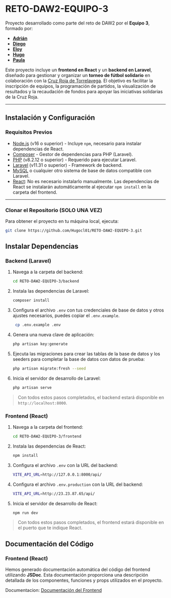 # RETO-DAW2-EQUIPO-3

Proyecto desarrollado como parte del reto de DAW2 por el **Equipo 3**, formado por:  
- **[Adrián](https://github.com/adriantresgallo)**  
- **[Diego](https://github.com/DiegoFerF)**  
- **[Eloy](https://github.com/4K4smol)**  
- **[Hugo](https://github.com/Hugocl01)**  
- **[Paula](https://github.com/paularivero22)**  

Este proyecto incluye un **frontend en React** y un **backend en Laravel**, diseñado para gestionar y organizar un **torneo de fútbol solidario** en colaboración con la [Cruz Roja de Torrelavega](https://cercadeti.cruzroja.es/ligasolidariadeformacionprofesional). El objetivo es facilitar la inscripción de equipos, la programación de partidos, la visualización de resultados y la recaudación de fondos para apoyar las iniciativas solidarias de la Cruz Roja.

---

## Instalación y Configuración

### Requisitos Previos

- [Node.js](https://nodejs.org/) (v16 o superior) - Incluye `npm`, necesario para instalar dependencias de React.
- [Composer](https://getcomposer.org/) - Gestor de dependencias para PHP (Laravel).
- [PHP](https://www.php.net/) (v8.2.12 o superior) - Requerido para ejecutar Laravel.
- [Laravel](https://laravel.com/) (v11.31 o superior) - Framework de backend.
- [MySQL](https://www.mysql.com/) o cualquier otro sistema de base de datos compatible con Laravel.
- [React](https://es.react.dev/): No es necesario instalarlo manualmente. Las dependencias de React se instalarán automáticamente al ejecutar `npm install` en la carpeta del frontend.
---

### Clonar el Repositorio (SOLO UNA VEZ)
Para obtener el proyecto en tu máquina local, ejecuta:
```bash
git clone https://github.com/Hugocl01/RETO-DAW2-EQUIPO-3.git
```

## Instalar Dependencias

### Backend (Laravel)

1. Navega a la carpeta del backend:
    ```bash
    cd RETO-DAW2-EQUIPO-3/backend
    ```

2. Instala las dependencias de Laravel:
    ```bash
    composer install
    ```

3. Configura el archivo `.env` con tus credenciales de base de datos y otros ajustes necesarios, puedes copiar el `.env.example`.
   ```bash
    cp .env.example .env
    ```

4. Genera una nueva clave de aplicación:
    ```bash
    php artisan key:generate
    ```

5. Ejecuta las migraciones para crear las tablas de la base de datos y los seeders para completar la base de datos con datos de prueba:
    ```bash
    php artisan migrate:fresh --seed
    ```

6. Inicia el servidor de desarrollo de Laravel:
    ```bash
    php artisan serve
    ```

> Con todos estos pasos completados, el backend estará disponible en `http://localhost:8000`.

### Frontend (React)

1. Navega a la carpeta del frontend:
    ```bash
    cd RETO-DAW2-EQUIPO-3/frontend
    ```

2. Instala las dependencias de React:
    ```bash
    npm install
    ```

3. Configura el archivo `.env` con la URL del backend:
    ```bash
    VITE_API_URL=http://127.0.0.1:8000/api/
    ```

4. Configura el archivo `.env.production` con la URL del backend:
    ```bash
    VITE_API_URL=http://23.23.87.65/api/
    ```

5. Inicia el servidor de desarrollo de React:
    ```bash
    npm run dev
    ```

> Con todos estos pasos completados, el frontend estará disponible en el puerto que te indique React.

## Documentación del Código

### Frontend (React)
Hemos generado documentación automática del código del frontend utilizando **JSDoc**. Esta documentación proporciona una descripción detallada de los componentes, funciones y props utilizados en el proyecto.

Documentacion: [Documentación del Frontend](https://hugocl01.github.io/RETO-DAW2-EQUIPO-3/frontend/docs/index.html)